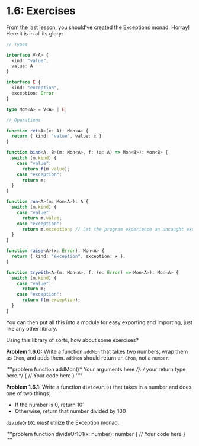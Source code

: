 # 1.6: Exercises

From the last lesson, you should've created the Exceptions monad. Horray! Here it is in all its glory:

```typescript
// Types

interface V<A> {
  kind: "value",
  value: A
}

interface E {
  kind: "exception",
  exception: Error
}

type Mon<A> = V<A> | E;

// Operations

function ret<A>(x: A): Mon<A> {
  return { kind: "value", value: x }
}

function bind<A, B>(m: Mon<A>, f: (a: A) => Mon<B>): Mon<B> {
  switch (m.kind) {
    case "value":
      return f(m.value);
    case "exception":
      return m;
  }
}

function run<A>(m: Mon<A>): A {
  switch (m.kind) {
    case "value":
      return m.value;
    case "exception":
      return m.exception; // Let the program experience an uncaught exception
  }
}

function raise<A>(x: Error): Mon<A> {
  return { kind: "exception", exception: x };
}

function trywith<A>(m: Mon<A>, f: (e: Error) => Mon<A>): Mon<A> {
  switch (m.kind) {
    case "value":
      return m;
    case "exception":
      return f(m.exception);
  }
}
```

You can then put all this into a module for easy exporting and importing, just like any other library.

Using this library of sorts, how about some exercises?

**Problem 1.6.0:** Write a function `addMon` that takes two numbers, wrap them as `EMon`, and adds them. `addMon` should return an `EMon`, not a `number`.

''''problem
function addMon<A>(/* Your arguments here */): /* your return type here */ {
  // Your code here
}
''''

**Problem 1.6.1:** Write a function `divideOr101` that takes in a number and does one of two things:
- If the number is 0, return 101
- Otherwise, return that number divided by 100

`divideOr101` _must_ utilize the Exception monad.

''''problem
function divideOr101(x: number): number {
  // Your code here
}
''''
